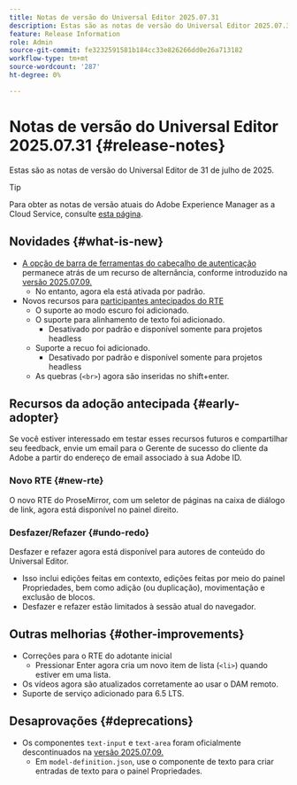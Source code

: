 ```yaml
---
title: Notas de versão do Universal Editor 2025.07.31
description: Estas são as notas de versão do Universal Editor 2025.07.31.
feature: Release Information
role: Admin
source-git-commit: fe3232591581b184cc33e826266dd0e26a713182
workflow-type: tm+mt
source-wordcount: '287'
ht-degree: 0%

---
```



# Notas de versão do Universal Editor 2025.07.31 {#release-notes}

Estas são as notas de versão do Universal Editor de 31 de julho de 2025.

>[!TIP]
>
>Para obter as notas de versão atuais do Adobe Experience Manager as a Cloud Service, consulte [esta página](/help/release-notes/release-notes-cloud/release-notes-current.md).

## Novidades {#what-is-new}

* [A opção de barra de ferramentas do cabeçalho de autenticação](/help/sites-cloud/authoring/universal-editor/navigation.md#autentication-settings) permanece atrás de um recurso de alternância, conforme introduzido na [versão 2025.07.09.](/help/release-notes/universal-editor/2025/2025-07-09.md)
   * No entanto, agora ela está ativada por padrão.
* Novos recursos para [participantes antecipados do RTE](#new-rte)
   * O suporte ao modo escuro foi adicionado.
   * O suporte para alinhamento de texto foi adicionado.
      * Desativado por padrão e disponível somente para projetos headless
   * Suporte a recuo foi adicionado.
      * Desativado por padrão e disponível somente para projetos headless
   * As quebras (`<br>`) agora são inseridas no shift+enter.

## Recursos da adoção antecipada {#early-adopter}

Se você estiver interessado em testar esses recursos futuros e compartilhar seu feedback, envie um email para o Gerente de sucesso do cliente da Adobe a partir do endereço de email associado à sua Adobe ID.

### Novo RTE {#new-rte}

O novo RTE do ProseMirror, com um seletor de páginas na caixa de diálogo de link, agora está disponível no painel direito.

### Desfazer/Refazer {#undo-redo}

Desfazer e refazer agora está disponível para autores de conteúdo do Universal Editor.

* Isso inclui edições feitas em contexto, edições feitas por meio do painel Propriedades, bem como adição (ou duplicação), movimentação e exclusão de blocos.
* Desfazer e refazer estão limitados à sessão atual do navegador.

## Outras melhorias {#other-improvements}

* Correções para o RTE do adotante inicial
   * Pressionar Enter agora cria um novo item de lista (`<li>`) quando estiver em uma lista.
* Os vídeos agora são atualizados corretamente ao usar o DAM remoto.
* Suporte de serviço adicionado para 6.5 LTS.

## Desaprovações {#deprecations}

* Os componentes `text-input` e `text-area` foram oficialmente descontinuados na [versão 2025.07.09.](/help/release-notes/universal-editor/2025/2025-07-09.md)
   * Em `model-definition.json`, use o componente de texto para criar entradas de texto para o painel Propriedades.
